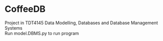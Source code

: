 # CoffeeDB
Project in TDT4145 Data Modelling, Databases and Database Management Systems<br>
Run model.DBMS.py to run program
